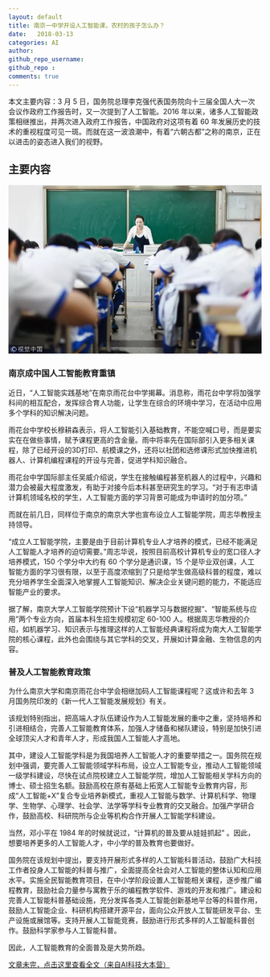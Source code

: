 ```yaml
---
layout: default
title: 南京一中学开设人工智能课，农村的孩子怎么办？
date:   2018-03-13
categories: AI
author: 
github_repo_username: 
github_repo : 
comments: true
---
```


本文主要内容：3 月 5 日，国务院总理李克强代表国务院向十三届全国人大一次会议作政府工作报告时，又一次提到了人工智能。2016 年以来，诸多人工智能政策相继推出，并两次进入政府工作报告，中国政府对这项有着 60 年发展历史的技术的重视程度可见一斑。而就在这一波浪潮中，有着“六朝古都”之称的南京，正在以进击的姿态进入我们的视野。





<!-- more -->

## 主要内容

![images](/images/AI/2018-3-13-zhongxue.jpg)

### 南京成中国人工智能教育重镇

近日，“人工智能实践基地”在南京雨花台中学揭幕。消息称，雨花台中学将加强学科间的相互配合，发挥综合育人功能，让学生在综合的环境中学习，在活动中应用多个学科的知识解决问题。

雨花台中学校长穆耕森表示，将人工智能引入基础教育，不能空喊口号，而是要实实在在做些事情，赋予课程更高的含金量。雨中将率先在国际部引入更多相关课程，除了已经开设的3D打印、航模课之外，还将以社团和选修课形式加快推进机器人、计算机编程课程的开设与完善，促进学科知识融合。

雨花台中学国际部主任吴威介绍说，学生在接触编程甚至机器人的过程中，兴趣和潜力会被最大程度激发，有助于对接今后本科甚至研究生的学习。“对于有志申请计算机领域名校的学生，人工智能方面的学习背景可能成为申请时的加分项。”

而就在前几日，同样位于南京的南京大学也宣布设立人工智能学院，周志华教授主持领导。

“成立人工智能学院，主要是由于目前计算机专业人才培养的模式，已经不能满足人工智能人才培养的迫切需要。”周志华说，按照目前高校计算机专业的宽口径人才培养模式，150 个学分中大约有 60 个学分是通识课，15 个是毕业双创课，人工智能方面的学习很有限，以至于高度浓缩到了只是给学生做高级科普的程度，难以充分培养学生全面深入地掌握人工智能知识、解决企业关键问题的能力，不能适应智能产业的要求。

据了解，南京大学人工智能学院预计下设“机器学习与数据挖掘”、“智能系统与应用”两个专业方向，首届本科生招生规模初定 60-100 人。根据周志华教授的介绍，如机器学习、知识表示与推理这样的人工智能经典课程将成为南大人工智能学院的核心课程，此外也会围绕与其它学科的交叉，开展如计算金融、生物信息的内容。

### 普及人工智能教育政策

为什么南京大学和南京雨花台中学会相继加码人工智能课程呢？这或许和去年 3 月国务院印发的《新一代人工智能发展规划》有关。

该规划特别指出，把高端人才队伍建设作为人工智能发展的重中之重，坚持培养和引进相结合，完善人工智能教育体系，加强人才储备和梯队建设，特别是加快引进全球顶尖人才和青年人才，形成我国人工智能人才高地。

其中，建设人工智能学科是为我国培养人工智能人才的重要举措之一。国务院在规划中强调，要完善人工智能领域学科布局，设立人工智能专业，推动人工智能领域一级学科建设，尽快在试点院校建立人工智能学院，增加人工智能相关学科方向的博士、硕士招生名额。鼓励高校在原有基础上拓宽人工智能专业教育内容，形成“人工智能+X”复合专业培养新模式，重视人工智能与数学、计算机科学、物理学、生物学、心理学、社会学、法学等学科专业教育的交叉融合。加强产学研合作，鼓励高校、科研院所与企业等机构合作开展人工智能学科建设。

当然，邓小平在 1984 年的时候就说过，“计算机的普及要从娃娃抓起” 。因此，想要培养更多的人工智能人才，中小学的普及教育也要做好。

国务院在该规划中提出，要支持开展形式多样的人工智能科普活动，鼓励广大科技工作者投身人工智能的科普与推广，全面提高全社会对人工智能的整体认知和应用水平。实施全民智能教育项目，在中小学阶段设置人工智能相关课程，逐步推广编程教育，鼓励社会力量参与寓教于乐的编程教学软件、游戏的开发和推广。建设和完善人工智能科普基础设施，充分发挥各类人工智能创新基地平台等的科普作用，鼓励人工智能企业、科研机构搭建开源平台，面向公众开放人工智能研发平台、生产设施或展馆等。支持开展人工智能竞赛，鼓励进行形式多样的人工智能科普创作。鼓励科学家参与人工智能科普。

因此，人工智能教育的全面普及是大势所趋。

[文章未完，点击这里查看全文（来自AI科技大本营）](http://mp.weixin.qq.com/s/rnxIalTdUK_vdpKmUZjKzg)